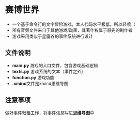 # 赛博世界
- 一个基于命令行的文字冒险游戏，本人代码水平极低，所以轻喷（
- 所有音频文件来自于其他游戏/动画，其著作权属于原先的制作者
- 游戏采用类似于星露谷的事件系统进行设计

## 文件说明

- **main.py** 游戏的入口文件，包含游戏基础逻辑
- **texts.py** 游戏系统的文本（事件之外）
- **function.py** 游戏功能
- **.xmind**文件是xmind思维导图

## 注意事项

做好事件归档工作，将事件信息写进**思维导图**中
